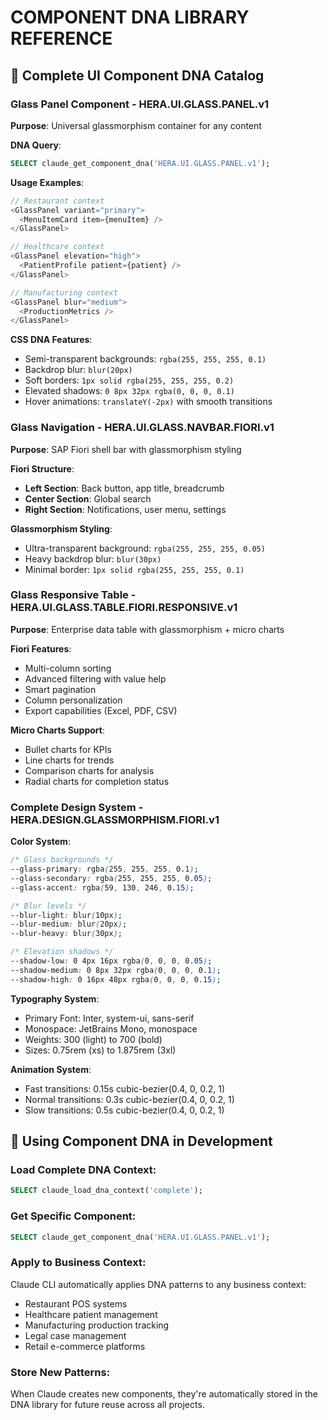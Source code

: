 # COMPONENT DNA LIBRARY REFERENCE

## 🧬 Complete UI Component DNA Catalog

### **Glass Panel Component - HERA.UI.GLASS.PANEL.v1**

**Purpose**: Universal glassmorphism container for any content

**DNA Query**: 
```sql
SELECT claude_get_component_dna('HERA.UI.GLASS.PANEL.v1');
```

**Usage Examples**:
```typescript
// Restaurant context
<GlassPanel variant="primary">
  <MenuItemCard item={menuItem} />
</GlassPanel>

// Healthcare context  
<GlassPanel elevation="high">
  <PatientProfile patient={patient} />
</GlassPanel>

// Manufacturing context
<GlassPanel blur="medium">
  <ProductionMetrics />
</GlassPanel>
```

**CSS DNA Features**:
- Semi-transparent backgrounds: `rgba(255, 255, 255, 0.1)`
- Backdrop blur: `blur(20px)` 
- Soft borders: `1px solid rgba(255, 255, 255, 0.2)`
- Elevated shadows: `0 8px 32px rgba(0, 0, 0, 0.1)`
- Hover animations: `translateY(-2px)` with smooth transitions

### **Glass Navigation - HERA.UI.GLASS.NAVBAR.FIORI.v1**

**Purpose**: SAP Fiori shell bar with glassmorphism styling

**Fiori Structure**:
- **Left Section**: Back button, app title, breadcrumb
- **Center Section**: Global search
- **Right Section**: Notifications, user menu, settings

**Glassmorphism Styling**:
- Ultra-transparent background: `rgba(255, 255, 255, 0.05)`
- Heavy backdrop blur: `blur(30px)`
- Minimal border: `1px solid rgba(255, 255, 255, 0.1)`

### **Glass Responsive Table - HERA.UI.GLASS.TABLE.FIORI.RESPONSIVE.v1**

**Purpose**: Enterprise data table with glassmorphism + micro charts

**Fiori Features**:
- Multi-column sorting
- Advanced filtering with value help
- Smart pagination
- Column personalization
- Export capabilities (Excel, PDF, CSV)

**Micro Charts Support**:
- Bullet charts for KPIs
- Line charts for trends  
- Comparison charts for analysis
- Radial charts for completion status

### **Complete Design System - HERA.DESIGN.GLASSMORPHISM.FIORI.v1**

**Color System**:
```css
/* Glass backgrounds */
--glass-primary: rgba(255, 255, 255, 0.1);
--glass-secondary: rgba(255, 255, 255, 0.05);
--glass-accent: rgba(59, 130, 246, 0.15);

/* Blur levels */
--blur-light: blur(10px);
--blur-medium: blur(20px); 
--blur-heavy: blur(30px);

/* Elevation shadows */
--shadow-low: 0 4px 16px rgba(0, 0, 0, 0.05);
--shadow-medium: 0 8px 32px rgba(0, 0, 0, 0.1);
--shadow-high: 0 16px 48px rgba(0, 0, 0, 0.15);
```

**Typography System**:
- Primary Font: Inter, system-ui, sans-serif
- Monospace: JetBrains Mono, monospace
- Weights: 300 (light) to 700 (bold)
- Sizes: 0.75rem (xs) to 1.875rem (3xl)

**Animation System**:
- Fast transitions: 0.15s cubic-bezier(0.4, 0, 0.2, 1)
- Normal transitions: 0.3s cubic-bezier(0.4, 0, 0.2, 1) 
- Slow transitions: 0.5s cubic-bezier(0.4, 0, 0.2, 1)

## 🔄 Using Component DNA in Development

### **Load Complete DNA Context**:
```sql
SELECT claude_load_dna_context('complete');
```

### **Get Specific Component**:
```sql
SELECT claude_get_component_dna('HERA.UI.GLASS.PANEL.v1');
```

### **Apply to Business Context**:
Claude CLI automatically applies DNA patterns to any business context:
- Restaurant POS systems
- Healthcare patient management
- Manufacturing production tracking
- Legal case management
- Retail e-commerce platforms

### **Store New Patterns**:
When Claude creates new components, they're automatically stored in the DNA library for future reuse across all projects.